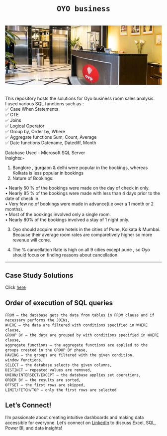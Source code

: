 # <p align="center" style="margin-top: 0px;">  **`OYO business`**
# <p align="center" style="margin-top: 0px;"> ![Oyo1](https://github.com/pawar03/OYO-Business-Case-Study--SQL/blob/79484acccbf54ae96fa3a5358ce62e532a9bc216/OYO%20business%20case%20study/Screenshot%202025-01-08%20162617.png)
This repository hosts the solutions for Oyo business room sales analysis.        
I used various SQL functions such as :          
✅ Case When Statements           
✅ CTE           
✅ Joins           
✅ Logical Operator          
✅ Group by, Order by, Where         
✅ Aggregate functions Sum, Count, Average                
✅ Date functions Datename, Datediff, Month           

Database Used - Microsoft SQL Server           
Insights:-

1. Banglore , gurgaon & delhi were popular in the bookings, whereas Kolkata is less popular in bookings
2. Nature of Bookings:         
       
• Nearly 50 % of the bookings were made on the day of check in only.       
• Nearly 85 % of the bookings were made with less than 4 days prior to the date of check in.    
• Very few no.of bookings were made in advance(i.e over a 1 month or 2 months).      
• Most of the bookings involved only a single room.    
• Nearly 80% of the bookings involved a stay of 1 night only.     
           
3. Oyo should acquire more hotels in the cities of Pune, Kolkata & Mumbai. Because their average room rates are comparetively higher so more revenue will come.         
     
4. The % cancellation Rate is high on all 9 cities except pune , so Oyo should focus on finding reasons about cancellation.    
        
***
## Case Study Solutions
Click [here](https://github.com/pawar03/OYO-Business-Case-Study--SQL/blob/982237aeacbdadec5262a03b075007b1bd942a22/OYO%20business%20case%20study/SqlCode_OYO_business.sql)

## Order of execution of SQL queries

```
FROM – the database gets the data from tables in FROM clause and if necessary performs the JOINs,
WHERE – the data are filtered with conditions specified in WHERE clause,
GROUP BY – the data are grouped by with conditions specified in WHERE clause,
aggregate functions – the aggregate functions are applied to the groups created in the GROUP BY phase,
HAVING – the groups are filtered with the given condition,
window functions,
SELECT – the database selects the given columns,
DISTINCT – repeated values are removed,
UNION/INTERSECT/EXCEPT – the database applies set operations,
ORDER BY – the results are sorted,
OFFSET – the first rows are skipped,
LIMIT/FETCH/TOP – only the first rows are selected
```

## Let’s Connect!
I’m passionate about creating intuitive dashboards and making data accessible for everyone. Let’s connect on [LinkedIn](https://www.linkedin.com/in/pooja-pawar-92086217a) to discuss Excel, SQL, Power BI, and data insights!
